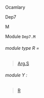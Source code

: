 Ocamlary

Dep7

M

Module `Dep7.M`

<a id="module-type-R"></a>

###### module type R =

> [Arg.S](Ocamlary.Dep7.argument-1-Arg.md#module-type-S)

<a id="module-Y"></a>

###### module Y :

> [R](Ocamlary.Dep7.argument-1-Arg.md#module-type-S)
